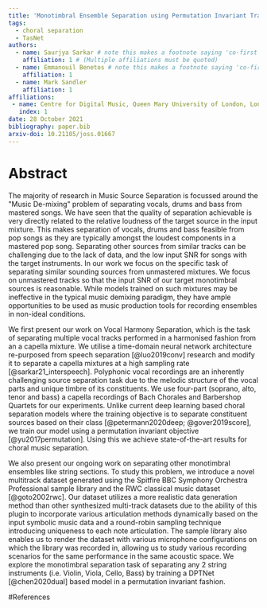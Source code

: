 ```yaml
---
title: 'Monotimbral Ensemble Separation using Permutation Invariant Training'
tags:
  - choral separation
  - TasNet
authors:
  - name: Saurjya Sarkar # note this makes a footnote saying 'co-first author'
    affiliation: 1 # (Multiple affiliations must be quoted)
  - name: Emmanouil Benetos # note this makes a footnote saying 'co-first author'
    affiliation: 1
  - name: Mark Sandler
    affiliation: 1
affiliations:
 - name: Centre for Digital Music, Queen Mary University of London, London, UK
   index: 1
date: 28 October 2021
bibliography: paper.bib
arxiv-doi: 10.21105/joss.01667
---
```


# Abstract

The majority of research in Music Source Separation is focussed around the "Music De-mixing" problem of separating vocals, drums and bass from mastered songs. We have seen that the quality of separation achievable is very directly related to the relative loudness of the target source in the input mixture. This makes separation of vocals, drums and bass feasible from pop songs as they are typically amongst the loudest components in a mastered pop song. Separating other sources from similar tracks can be challenging due to the lack of data, and the low input SNR for songs with the target instruments. In our work we focus on the specific task of separating similar sounding sources from unmastered mixtures. We focus on unmastered tracks so that the input SNR of our target monotimbral sources is reasonable. While models trained on such mixtures may be ineffective in the typical music demixing paradigm, they have ample opportunities to be used as music production tools for recording ensembles in non-ideal conditions.

We first present our work on Vocal Harmony Separation, which is the task of separating multiple vocal tracks performed in a harmonised fashion from an a capella mixture. We utilise a time-domain neural network architecture re-purposed from speech separation [@luo2019conv] research and modify it to separate a capella mixtures at a high sampling rate [@sarkar21_interspeech]. Polyphonic vocal recordings are an inherently challenging source separation task due to the melodic structure of the vocal parts and unique timbre of its constituents. We use four-part (soprano, alto, tenor and bass) a capella recordings of Bach Chorales and Barbershop Quartets for our experiments. Unlike current deep learning based choral separation models where the training objective is to separate constituent sources based on their class [@petermann2020deep; @gover2019score], we train our model using a permutation invariant objective [@yu2017permutation]. Using this we achieve state-of-the-art results for choral music separation. 

We also present our ongoing work on separating other monotimbral ensembles like string sections. To study this problem, we introduce a novel multitrack dataset generated using the Spitfire BBC Symphony Orchestra Professional sample library and the RWC classical music dataset [@goto2002rwc]. Our dataset utilizes a more realistic data generation method than other synthesized multi-track datasets due to the ability of this plugin to incorporate various articulation methods dynamically based on the input symbolic music data and a round-robin sampling technique introducing uniqueness to each note articulation. The sample library also enables us to render the dataset with various microphone configurations on which the library was recorded in, allowing us to study various recording scenarios for the same performance in the same acoustic space. We explore the monotimbral separation task of separating any 2 string instruments (i.e. Violin, Viola, Cello, Bass) by training a DPTNet [@chen2020dual] based model in a permutation invariant fashion. 

#References


